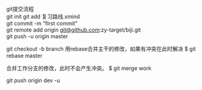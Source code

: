 git提交流程  
git init
git add 复习路线.xmind  
git commit -m "first commit"  
git remote add origin git@github.com:zy-target/biji.git  
git push -u origin master

git checkout -b branch
用rebase合并主干的修改，如果有冲突在此时解决
$ git rebase master

合并工作分支的修改，此时不会产生冲突。
$ git merge work

git push origin dev -u